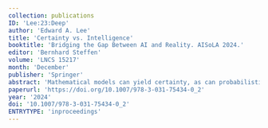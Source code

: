 ```yaml
---
collection: publications
ID: 'Lee:23:Deep'
author: 'Edward A. Lee'
title: 'Certainty vs. Intelligence'
booktitle: 'Bridging the Gap Between AI and Reality. AISoLA 2024.'
editor: 'Bernhard Steffen'
volume: 'LNCS 15217'
month: 'December'
publisher: 'Springer'
abstract: 'Mathematical models can yield certainty, as can probabilistic models where the probabilities degenerate. The field of formal methods emphasizes developing such certainty about engineering designs. In safety-critical systems, such certainty is highly valued and, in some cases, even required by regulatory bodies. But achieving reasonable performance for sufficiently complex environments appears to require the use of AI technologies, which resist such certainty. This paper suggests that certainty and intelligence may be fundamentally incompatible. First, Bayes Theorem shows, rather trivially, that certainty implies an inability to learn when presented with new data. A more subtle issue, however, is that logic and mathematics, necessary for certainty, may be a result of intelligence rather than the foundations of intelligence. This paper makes the case that intelligence is an evolved form of prediction, that logic and mathematics were not discovered but rather were invented because of their predictive value, and that the certainty they can give us cannot be about systems that exhibit intelligence.'
paperurl: 'https://doi.org/10.1007/978-3-031-75434-0_2'
year: '2024'
doi: '10.1007/978-3-031-75434-0_2'
ENTRYTYPE: 'inproceedings'
---
```

